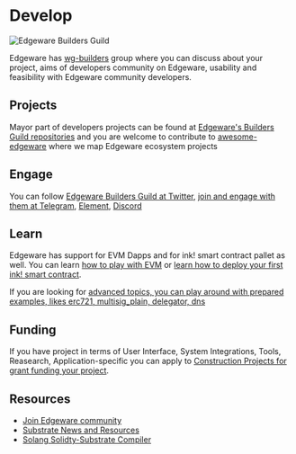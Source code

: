 # Develop

![Edgeware Builders Guild](/img/edgeware_builders_guild_logo.jpeg)

Edgeware has [wg-builders](https://commonwealth.im/edgeware/discussions/wg-builders) group where you can discuss about your project, aims of developers community on Edgeware, usability and feasibility with Edgeware community developers.

## Projects

Mayor part of developers projects can be found at [Edgeware's Builders Guild repositories](https://github.com/edgeware-builders/) and you are welcome to contribute to [awesome-edgeware](https://github.com/edgeware-builders/awesome-edgeware) where we map Edgeware ecosystem projects

## Engage

You can follow [Edgeware Builders Guild at Twitter](https://twitter.com/edg_developers), [join and engage with them at Telegram](https://t.me/edg_developers), [Element](https://matrix.to/#/!ddnLMXyILAzUofbiMe:matrix.org?via=matrix.org&via=t2bot.io), [Discord](https://discord.gg/njDnHDk)

## Learn

Edgeware has support for EVM Dapps and for ink! smart contract pallet as well. You can learn [how to play with EVM](https://contracts.edgewa.re/#/4/evm-introduction) or [learn how to deploy your first ink! smart contract](https://contracts.edgewa.re/#/0/introduction).

If you are looking for [advanced topics, you can play around with prepared examples, likes erc721, multisig_plain, delegator, dns](https://contracts.edgewa.re/#/3/introduction)

## Funding

If you have project in terms of User Interface, System Integrations, Tools, Reasearch, Application-specific you can apply to [Construction Projects for grant funding your project](https://github.com/edgeware-builders/construction-projects).

## Resources

- [Join Edgeware community](https://linktr.ee/edg_developers)
- [Substrate News and Resources](https://substrate.dev/awesome-substrate/)
- [Solang Solidty-Substrate Compiler](https://github.com/hyperledger-labs/solang)
